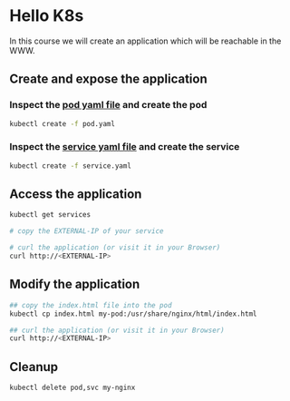 # Hello K8s

In this course we will create an application which will be reachable in the WWW.

## Create and expose the application

### Inspect the [pod yaml file](./pod.yaml) and create the pod

```bash
kubectl create -f pod.yaml
```

### Inspect the [service yaml file](./service.yaml) and create the service

```bash
kubectl create -f service.yaml
```

## Access the application

```bash
kubectl get services

# copy the EXTERNAL-IP of your service

# curl the application (or visit it in your Browser)
curl http://<EXTERNAL-IP>
```

## Modify the application

```bash
## copy the index.html file into the pod
kubectl cp index.html my-pod:/usr/share/nginx/html/index.html

## curl the application (or visit it in your Browser)
curl http://<EXTERNAL-IP>
```

## Cleanup

```bash
kubectl delete pod,svc my-nginx
```
